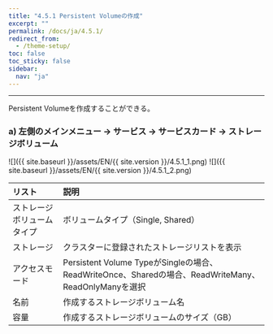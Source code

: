 ```yaml
---
title: "4.5.1 Persistent Volumeの作成"
excerpt: ""
permalink: /docs/ja/4.5.1/
redirect_from:
  - /theme-setup/
toc: false
toc_sticky: false
sidebar:
  nav: "ja"
---
```


---
Persistent Volumeを作成することができる。

### a\) 左側のメインメニュー → サービス → サービスカード → ストレージボリューム
![]({{ site.baseurl }}/assets/EN/{{ site.version }}/4.5.1_1.png)
![]({{ site.baseurl }}/assets/EN/{{ site.version }}/4.5.1_2.png)

| **リスト**  | **説明**  |
| :--- | :--- |
| ストレージボリュームタイプ | ボリュームタイプ（Single, Shared） |
| ストレージ | クラスターに登録されたストレージリストを表示 |
| アクセスモード | Persistent Volume TypeがSingleの場合、ReadWriteOnce、Sharedの場合、ReadWriteMany、ReadOnlyManyを選択 |
| 名前 | 作成するストレージボリューム名 |
| 容量 | 作成するストレージボリュームのサイズ（GB）|
